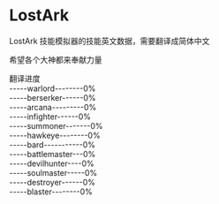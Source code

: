 # LostArk
LostArk 技能模拟器的技能英文数据，需要翻译成简体中文<br />

希望各个大神都来奉献力量<br />

翻译进度<br />
-----warlord--------0%<br />
-----berserker------0%<br />
-----arcana---------0%<br />
-----infighter------0%<br />
-----summoner-------0%<br />
-----hawkeye--------0%<br />
-----bard-----------0%<br />
-----battlemaster---0%<br />
-----devilhunter----0%<br />
-----soulmaster-----0%<br />
-----destroyer------0%<br />
-----blaster--------0%<br />
